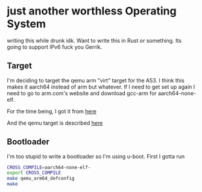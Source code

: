 # just another worthless Operating System
writing this while drunk idk. Want to write this in Rust or something. Its
going to support IPv6 fuck you Gerrik.

## Target
I'm deciding to target the qemu arm "virt" target for the A53. I think this
makes it aarch64 instead of arm but whatever. If I need to get set up again I
need to go to arm.com's website and download gcc-arm for aarch64-none-elf.

For the time being, I got it from [here](https://developer.arm.com/downloads/-/gnu-a)

And the qemu target is described [here](https://qemu.readthedocs.io/en/latest/system/arm/virt.html)

## Bootloader
I'm too stupid to write a bootloader so I'm using u-boot. First I gotta run
```bash
CROSS_COMPILE=aarch64-none-elf-
export CROSS_COMPILE
make qemu_arm64_defconfig
make
```
